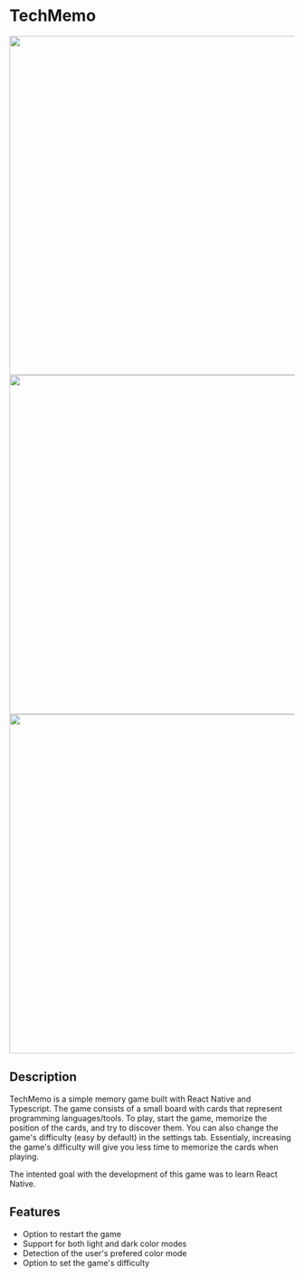 # TechMemo
<img src="https://github.com/MunizMat/react-native-memory-game/assets/103901768/3940a136-6681-4e98-b106-49f85e0f4e55" height="600" />
<img src="https://github.com/MunizMat/react-native-memory-game/assets/103901768/ca898b36-f113-4635-9baf-1e40ee436069" height="600" />
<img src="https://github.com/MunizMat/react-native-memory-game/assets/103901768/16d73deb-d5ea-4dd2-a9a2-b3ec57f44e81" height="600" />

## Description
TechMemo is a simple memory game built with React Native and Typescript. The game consists of a small board with cards that represent programming languages/tools. To play, start the game, memorize the position of the cards, and try to discover them. You can also change the game's difficulty (easy by default) in the settings tab. Essentialy, increasing the game's difficulty will give you less time to memorize the cards when playing.

The intented goal with the development of this game was to learn React Native.

## Features
- Option to restart the game
- Support for both light and dark color modes
- Detection of the user's prefered color mode
- Option to set the game's difficulty


